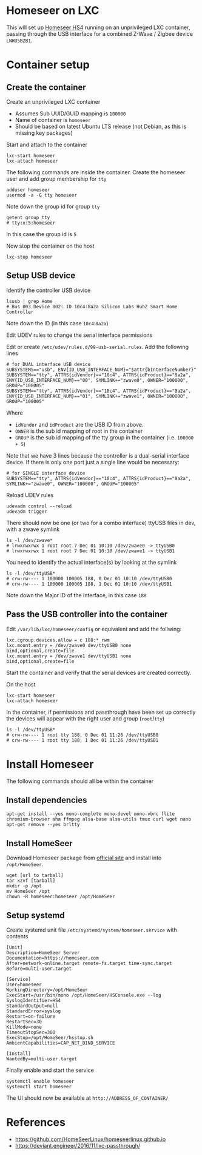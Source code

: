 # Homeseer on LXC

This will set up [Homeseer HS4](https://homeseer.com) running on an unprivileged LXC container, passing through the USB interface for a combined Z-Wave / Zigbee device `LNHUSBZB1`.


# Container setup

## Create the container

Create an unprivileged LXC container
* Assumes Sub UUID/GUID mapping is `100000`
* Name of container is `homeseer`
* Should be based on latest Ubuntu LTS release (not Debian, as this is missing key packages)

Start and attach to the container
```
lxc-start homeseer
lxc-attach homeseer
```
The following commands are inside the container.
Create the homeseer user and add group membership for `tty`
```
adduser homeseer
usermod -a -G tty homeseer
```
Note down the group id for group `tty`
```
getent group tty
# tty:x:5:homeseer
```
In this case the group id is `5`

Now stop the container on the host
```
lxc-stop homeseer
```

## Setup USB device

Identify the controller USB device

```
lsusb | grep Home
# Bus 003 Device 002: ID 10c4:8a2a Silicon Labs HubZ Smart Home Controller
```

Note down the ID (in this case `10c4`:`8a2a`)

Edit UDEV rules to change the serial interface permissions

Edit or create `/etc/udev/rules.d/99-usb-serial.rules`. Add the following lines
```
# for DUAL interface USB device
SUBSYSTEMS=="usb", ENV{ID_USB_INTERFACE_NUM}="$attr{bInterfaceNumber}"
SUBSYSTEM=="tty", ATTRS{idVendor}=="10c4", ATTRS{idProduct}=="8a2a", ENV{ID_USB_INTERFACE_NUM}=="00", SYMLINK+="zwave0", OWNER="100000", GROUP="100005"
SUBSYSTEM=="tty", ATTRS{idVendor}=="10c4", ATTRS{idProduct}=="8a2a", ENV{ID_USB_INTERFACE_NUM}=="01", SYMLINK+="zwave1", OWNER="100000", GROUP="100005"
```



Where 
* `idVendor` and `idProduct` are the USB ID from above.
* `OWNER` is the sub id mapping of root in the container
* `GROUP` is the sub id mapping of the tty group in the container (i.e. `100000 + 5`)

Note that we have 3 lines because the controller is a dual-serial interface device. If there is only one port just a single line would be necessary:
```
# for SINGLE interface device
SUBSYSTEM=="tty", ATTRS{idVendor}=="10c4", ATTRS{idProduct}=="8a2a", SYMLINK+="zwave0", OWNER="100000", GROUP="100005"
```

Reload UDEV rules
```
udevadm control --reload
udevadm trigger
```

There should now be one (or two for a combo interface) ttyUSB files in dev, with a zwave symlink
```
ls -l /dev/zwave*
# lrwxrwxrwx 1 root root 7 Dec 01 10:10 /dev/zwave0 -> ttyUSB0
# lrwxrwxrwx 1 root root 7 Dec 01 10:10 /dev/zwave1 -> ttyUSB1
```
You need to identify the actual interface(s) by looking at the symlink
```
ls -l /dev/ttyUSB*
# crw-rw---- 1 100000 100005 188, 0 Dec 01 10:10 /dev/ttyUSB0
# crw-rw---- 1 100000 100005 188, 1 Dec 01 10:10 /dev/ttyUSB1
```

Note down the Major ID of the interface, in this case `188`

## Pass the USB controller into the container

Edit `/var/lib/lxc/homeseer/config` or equivalent and add the follwing:

```
lxc.cgroup.devices.allow = c 188:* rwm
lxc.mount.entry = /dev/zwave0 dev/ttyUSB0 none bind,optional,create=file
lxc.mount.entry = /dev/zwave1 dev/ttyUSB1 none bind,optional,create=file
```

Start the container and verify that the serial devices are created correctly.

On the host
```
lxc-start homeseer
lxc-attach homeseer
```
In the container, if permissions and passthrough have been set up correctly the devices will appear with the right user and group (`root`/`tty`)
```
ls -l /dev/ttyUSB*
# crw-rw---- 1 root tty 188, 0 Dec 01 11:26 /dev/ttyUSB0
# crw-rw---- 1 root tty 188, 1 Dec 01 11:26 /dev/ttyUSB1
```

# Install Homeseer
The following commands should all be within the container

## Install dependencies
```
apt-get install --yes mono-complete mono-devel mono-vbnc flite chromium-browser aha ffmpeg alsa-base alsa-utils tmux curl wget nano
apt-get remove --yes brltty
```

## Install HomeSeer
Download Homeseer package from [official site](https://docs.homeseer.com/products/software/hs4-smart-home-software/hs4-release-notes-downloads) and install into `/opt/HomeSeer`. 

```
wget [url to tarball]
tar xzvf [tarball]
mkdir -p /opt
mv HomeSeer /opt
chown -R homeseer:homeseer /opt/HomeSeer
```

## Setup systemd
Create systemd unit file `/etc/systemd/system/homeseer.service` with contents
```
[Unit]
Description=HomeSeer Server
Documentation=https://homeseer.com
After=network-online.target remote-fs.target time-sync.target
Before=multi-user.target

[Service]
User=homeseer
WorkingDirectory=/opt/HomeSeer
ExecStart=/usr/bin/mono /opt/HomeSeer/HSConsole.exe --log
SyslogIdentifier=HS4
StandardOutput=null
StandardError=syslog
Restart=on-failure
RestartSec=30
KillMode=none
TimeoutStopSec=300
ExecStop=/opt/HomeSeer/hsstop.sh
AmbientCapabilities=CAP_NET_BIND_SERVICE

[Install]
WantedBy=multi-user.target
```

Finally enable and start the service

```
systemctl enable homeseer
systemctl start homeseer
```

The UI should now be available at `http://ADDRESS_OF_CONTAINER/`

# References
* https://github.com/HomeSeerLinux/homeseerlinux.github.io
* https://deviant.engineer/2016/11/lxc-passthrough/
